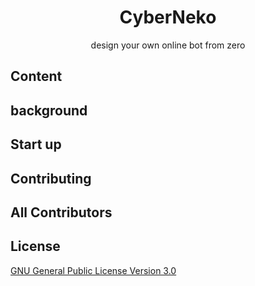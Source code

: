 # <div align="center">CyberNeko<div>
<p align="center">design your own online bot from zero</p>

## Content

## background

## Start up

## Contributing

## All Contributors

## License
[GNU General Public License Version 3.0](https://github.com/cpeditor/cpeditor/blob/master/LICENSE)

